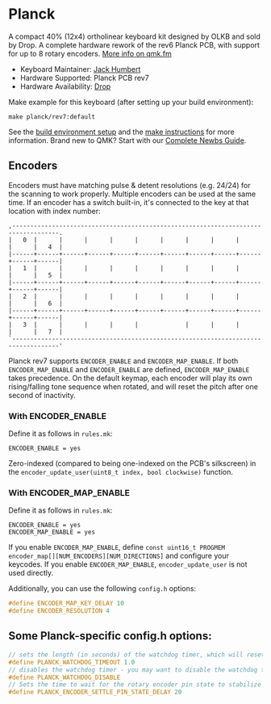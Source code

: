 # Planck

A compact 40% (12x4) ortholinear keyboard kit designed by OLKB and sold by Drop. A complete hardware rework of the rev6 Planck PCB, with support for up to 8 rotary encoders. [More info on qmk.fm](http://qmk.fm/planck/)

* Keyboard Maintainer: [Jack Humbert](https://github.com/jackhumbert)
* Hardware Supported: Planck PCB rev7
* Hardware Availability: [Drop](https://drop.com/buy/planck-mechanical-keyboard?mode=guest_open)

Make example for this keyboard (after setting up your build environment):

    make planck/rev7:default

See the [build environment setup](https://docs.qmk.fm/#/getting_started_build_tools) and the [make instructions](https://docs.qmk.fm/#/getting_started_make_guide) for more information. Brand new to QMK? Start with our [Complete Newbs Guide](https://docs.qmk.fm/#/newbs).

## Encoders

Encoders must have matching pulse & detent resolutions (e.g. 24/24) for the scanning to work properly. Multiple encoders can be used at the same time.
If an encoder has a switch built-in, it's connected to the key at that location with index number:

```
,-----------------------------------------------------------------------------------.
|   0  |      |      |      |      |      |      |      |      |      |      |   4  |
|------+------+------+------+------+------+------+------+------+------+------+------|
|   1  |      |      |      |      |      |      |      |      |      |      |   5  |
|------+------+------+------+------+------+------+------+------+------+------+------|
|   2  |      |      |      |      |      |      |      |      |      |      |   6  |
|------+------+------+------+------+------+------+------+------+------+------+------|
|   3  |      |      |      |      |             |      |      |      |      |   7  |
`-----------------------------------------------------------------------------------'
```

Planck rev7 supports `ENCODER_ENABLE` and `ENCODER_MAP_ENABLE`. If both `ENCODER_MAP_ENABLE` and `ENCODER_ENABLE` are defined, `ENCODER_MAP_ENABLE` takes precedence. On the default keymap, each encoder will play its own rising/falling tone sequence when rotated, and will reset the pitch after one second of inactivity.

### With ENCODER_ENABLE

Define it as follows in `rules.mk`:

```
ENCODER_ENABLE = yes
```

Zero-indexed (compared to being one-indexed on the PCB's silkscreen) in the `encoder_update_user(uint8_t index, bool clockwise)` function.

### With ENCODER_MAP_ENABLE

Define it as follows in `rules.mk`:

```
ENCODER_ENABLE = yes
ENCODER_MAP_ENABLE = yes
```

If you enable `ENCODER_MAP_ENABLE`, define `const uint16_t PROGMEM encoder_map[][NUM_ENCODERS][NUM_DIRECTIONS]` and configure your keycodes. If you enable `ENCODER_MAP_ENABLE`, `encoder_update_user` is not used directly. 

Additionally, you can use the following `config.h` options:

```c
#define ENCODER_MAP_KEY_DELAY 10
#define ENCODER_RESOLUTION 4
```

## Some Planck-specific config.h options:

```c
// sets the length (in seconds) of the watchdog timer, which will reset the keyboard due to hang/crash in the code
#define PLANCK_WATCHDOG_TIMEOUT 1.0
// disables the watchdog timer - you may want to disable the watchdog timer if you use longer macros
#define PLANCK_WATCHDOG_DISABLE
// Sets the time to wait for the rotary encoder pin state to stabilize while scanning (Default is 20(us))
#define PLANCK_ENCODER_SETTLE_PIN_STATE_DELAY 20
```
